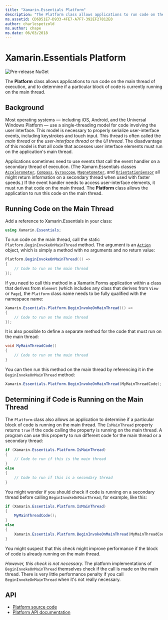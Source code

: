 ```yaml
---
title: "Xamarin.Essentials Platform"
description: "The Platform class allows applications to run code on the main execution thread."
ms.assetid: CD6D51E7-D933-4FE7-A7F7-392EF27812E0
author: charlespetzold
ms.author: chape
ms.date: 06/03/2018
---
```

# Xamarin.Essentials Platform

![Pre-release NuGet](~/media/shared/pre-release.png)

The **Platform** class allows applications to run code on the main thread of execution, and to determine if a particular block of code is currently running on the main thread.

## Background

Most operating systems — including iOS, Android, and the Universal Windows Platform — use a single-threading model for code involving the user interface. This model is necessary to properly serialize user-interface events, including keystrokes and touch input. This thread is often called the _main thread_ or the _user-interface thread_ or the _UI thread_. The disadvantage of this model is that all code that accesses user interface elements must run on the application's main thread. 

Applications sometimes need to use events that call the event handler on a secondary thread of execution. (The Xamarn.Essentials classes [`Accelerometer`](accelerometer.md), [`Compass`](compass.md), [`Gyroscope`](gyroscope.md), [`Magnetometer`](magnetometer.md), and [`OrientationSensor`](orientation-sensor.md) all might return information on a secondary thread when used with faster speeds.) If the event handler needs to access user-interface elements, it must run that code on the main thread. The **Platform** class allows the application to run this code on the main thread.

## Running Code on the Main Thread

Add a reference to Xamarin.Essentials in your class:

```csharp
using Xamarin.Essentials;
```

To run code on the main thread, call the static `Platform.BeginInvokeOnMainThread` method. The argument is an [`Action`](xref:System.Action) object, which is simply a method with no arguments and no return value:

```csharp
Platform.BeginInvokeOnMainThread(() =>
{
    // Code to run on the main thread
});
```

If you need to call this method in a Xamarin.Forms application within a class that derives from `Element` (which includes any class that derives from `View` or `Page`), the `Platform` class name needs to be fully qualified with the namespace name:

```csharp
Xamarin.Essentials.Platform.BeginInvokeOnMainThread(() =>
{
    // Code to run on the main thread
});
```

It is also possible to define a separate method for the code that must run on the main thread:

```csharp
void MyMainThreadCode()
{
    // Code to run on the main thread
}
```

You can then run this method on the main thread by referencing it in the `BeginInvokeOnMainThread` method:

```csharp
Xamarin.Essentials.Platform.BeginInvokeOnMainThread(MyMainThreadCode);
```

## Determining if Code is Running on the Main Thread

The `Platform` class also allows an application to determine if a particular block of code is running on the main thread. The `IsMainThread` property returns `true` if the code calling the property is running on the main thread. A program can use this property to run different code for the main thread or a secondary thread:

```csharp
if (Xamarin.Essentials.Platform.IsMainThread)
{
    // Code to run if this is the main thread
}
else
{
    // Code to run if this is a secondary thread
}
```

You might wonder if you should check if code is running on a secondary thread before calling `BeginInvokeOnMainThread`, for example, like this:

```csharp
if (Xamarin.Essentials.Platform.IsMainThread)
{
    MyMainThreadCode();
}
else
{
    Xamarin.Essentials.Platform.BeginInvokeOnMainThread(MyMainThreadCode);
}
```

You might suspect that this check might improve performance if the block of code is already running on the main thread.

_However, this check is not necessary._ The platform implementations of `BeginInvokeOnMainThread` themselves check if the call is made on the main thread. There is very little performance penalty if you call `BeginInvokeOnMainThread` when it's not really necessary.

## API

- [Platform source code](https://github.com/xamarin/Essentials/tree/master/Xamarin.Essentials/Platform)
- [Platform API documentation](xref:Xamarin.Essentials.Platform)
